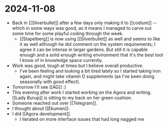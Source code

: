 # 2024-11-08
- Back in [[Silverbullet]] after a few days only making it to [[codium]] -- which in some ways was good, as it means I managed to carve out some time for some playful coding through the week.
  - [[Stapelberg]] is now using [[Silverbullet]] as well and seems to like it as well although he did comment on the system requirements; I agree it can be intense in larger gardens. But still it is capable enough and a solid enough writing environment that it's the best tool I know of in knowledge space currently.
- Work was good, tough at times but I believe overall productive.
  - I've been feeling and looking a bit tired lately so I started taking iron again, and might take vitamin D supplements (as I've been doing seasonally with good effect).
- Tomorrow I'll see [[AG]] :)
- This evening after work I started working on the Agora and writing. [[Lady Burup]] is sitting to my back on her green cushion.
- Someone reached out over [[Telegram]].
- I thought about [[Ekumen]].
- I did [[Agora development]].
  - I iterated on more interface issues that had long nagged me